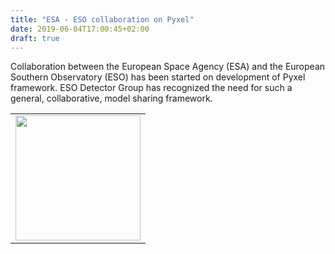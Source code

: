 ```yaml
---
title: "ESA - ESO collaboration on Pyxel"
date: 2019-06-04T17:00:45+02:00
draft: true
---
```


Collaboration between the European Space Agency (ESA) and the European Southern Observatory (ESO) 
has been started on development of Pyxel framework. ESO Detector Group has recognized the need 
for such a general, collaborative, model sharing framework. 


<table cellspacing="0" cellpadding="0" style="width:100%">
  <tr>
    <td><img src="img/esa-logo.bmp" height="200"></td>
  </tr>
</table>
